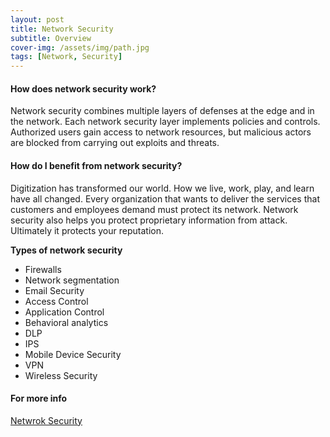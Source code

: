 ```yaml
---
layout: post
title: Network Security
subtitle: Overview
cover-img: /assets/img/path.jpg
tags: [Network, Security]
---
```


#### How does network security work?
Network security combines multiple layers of defenses at the edge and in the network. Each network security layer implements policies and controls. Authorized users gain access to network resources, but malicious actors are blocked from carrying out exploits and threats.

#### How do I benefit from network security?  
Digitization has transformed our world. How we live, work, play, and learn have all changed. Every organization that wants to deliver the services that customers and employees demand must protect its network. Network security also helps you protect proprietary information from attack. Ultimately it protects your reputation.

**Types of network security**
  * Firewalls
  * Network segmentation
  * Email Security
  * Access Control
  * Application Control
  * Behavioral analytics
  * DLP
  * IPS
  * Mobile Device Security
  * VPN
  * Wireless Security

#### For more info
[Netwrok Security](https://www.csoonline.com/article/3285651/what-is-network-security-definition-methods-jobs-and-salaries.html)
  
